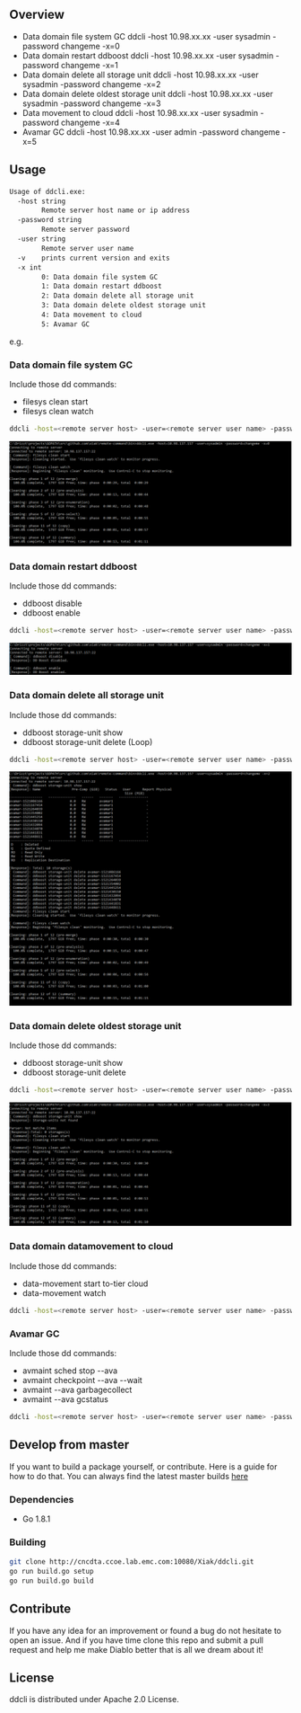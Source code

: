 ## Overview
- Data domain file system GC
  ddcli -host 10.98.xx.xx -user sysadmin -password changeme -x=0
- Data domain restart ddboost
  ddcli -host 10.98.xx.xx -user sysadmin -password changeme -x=1
- Data domain delete all storage unit
  ddcli -host 10.98.xx.xx -user sysadmin -password changeme -x=2
- Data domain delete oldest storage unit
  ddcli -host 10.98.xx.xx -user sysadmin -password changeme -x=3
- Data movement to cloud
  ddcli -host 10.98.xx.xx -user sysadmin -password changeme -x=4
- Avamar GC
  ddcli -host 10.98.xx.xx -user admin -password changeme -x=5

## Usage
```bash
Usage of ddcli.exe:
  -host string
        Remote server host name or ip address
  -password string
        Remote server password
  -user string
        Remote server user name
  -v    prints current version and exits
  -x int
        0: Data domain file system GC
        1: Data domain restart ddboost
        2: Data domain delete all storage unit
        3: Data domain delete oldest storage unit
        4: Data movement to cloud
        5: Avamar GC
```
e.g.
### Data domain file system GC 
Include those dd commands:
- filesys clean start
- filesys clean watch

```bash
ddcli -host=<remote server host> -user=<remote server user name> -password=<remote server password> -x=0
```
![](http://github.com/xiak/datadomain/raw/master/src/filesys-clean.PNG)

### Data domain restart ddboost 
Include those dd commands:
- ddboost disable
- ddboost enable

```bash
ddcli -host=<remote server host> -user=<remote server user name> -password=<remote server password> -x=1
```
![](http://github.com/xiak/datadomain/raw/master/src/ddboost-restart.PNG)

### Data domain delete all storage unit
Include those dd commands:
- ddboost storage-unit show
- ddboost storage-unit delete (Loop)

```bash
ddcli -host=<remote server host> -user=<remote server user name> -password=<remote server password> -x=2
```
![](http://github.com/xiak/datadomain/raw/master/src/delete-all-storage-unit.PNG)

### Data domain delete oldest storage unit
Include those dd commands:
- ddboost storage-unit show
- ddboost storage-unit delete

```bash
ddcli -host=<remote server host> -user=<remote server user name> -password=<remote server password> -x=3
```
![](http://github.com/xiak/datadomain/raw/master/src/delete-oldest-storage-unit.PNG)

### Data domain datamovement to cloud
Include those dd commands:
- data-movement start to-tier cloud
- data-movement watch

```bash
ddcli -host=<remote server host> -user=<remote server user name> -password=<remote server password> -x=4
```

### Avamar GC
Include those dd commands:
- avmaint sched stop --ava
- avmaint checkpoint --ava --wait
- avmaint --ava garbagecollect
- avmaint --ava gcstatus

```bash
ddcli -host=<remote server host> -user=<remote server user name> -password=<remote server password> -x=5
```
## Develop from master
If you want to build a package yourself, or contribute. Here is a guide for how to do that. You can always find
the latest master builds [here](http://github.com/xiak/datadomain/bin/ddcli)

### Dependencies
- Go 1.8.1

### Building
```bash
git clone http://cncdta.ccoe.lab.emc.com:10080/Xiak/ddcli.git
go run build.go setup
go run build.go build
```

## Contribute
If you have any idea for an improvement or found a bug do not hesitate to open an issue.
And if you have time clone this repo and submit a pull request and help me make Diablo
better that is all we dream about it!

## License
ddcli is distributed under Apache 2.0 License.
